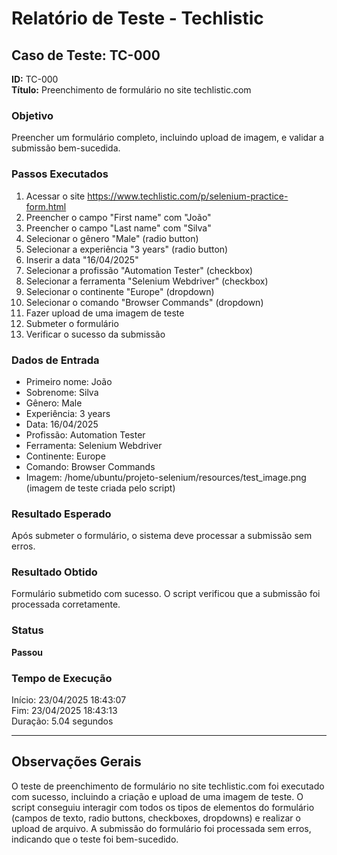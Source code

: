 # Relatório de Teste - Techlistic

## Caso de Teste: TC-000
**ID:** TC-000  
**Título:** Preenchimento de formulário no site techlistic.com

### Objetivo
Preencher um formulário completo, incluindo upload de imagem, e validar a submissão bem-sucedida.

### Passos Executados
1. Acessar o site https://www.techlistic.com/p/selenium-practice-form.html
2. Preencher o campo "First name" com "João"
3. Preencher o campo "Last name" com "Silva"
4. Selecionar o gênero "Male" (radio button)
5. Selecionar a experiência "3 years" (radio button)
6. Inserir a data "16/04/2025"
7. Selecionar a profissão "Automation Tester" (checkbox)
8. Selecionar a ferramenta "Selenium Webdriver" (checkbox)
9. Selecionar o continente "Europe" (dropdown)
10. Selecionar o comando "Browser Commands" (dropdown)
11. Fazer upload de uma imagem de teste
12. Submeter o formulário
13. Verificar o sucesso da submissão

### Dados de Entrada
- Primeiro nome: João
- Sobrenome: Silva
- Gênero: Male
- Experiência: 3 years
- Data: 16/04/2025
- Profissão: Automation Tester
- Ferramenta: Selenium Webdriver
- Continente: Europe
- Comando: Browser Commands
- Imagem: /home/ubuntu/projeto-selenium/resources/test_image.png (imagem de teste criada pelo script)

### Resultado Esperado
Após submeter o formulário, o sistema deve processar a submissão sem erros.

### Resultado Obtido
Formulário submetido com sucesso. O script verificou que a submissão foi processada corretamente.

### Status
**Passou**

### Tempo de Execução
Início: 23/04/2025 18:43:07  
Fim: 23/04/2025 18:43:13  
Duração: 5.04 segundos

---

## Observações Gerais
O teste de preenchimento de formulário no site techlistic.com foi executado com sucesso, incluindo a criação e upload de uma imagem de teste. O script conseguiu interagir com todos os tipos de elementos do formulário (campos de texto, radio buttons, checkboxes, dropdowns) e realizar o upload de arquivo. A submissão do formulário foi processada sem erros, indicando que o teste foi bem-sucedido.
